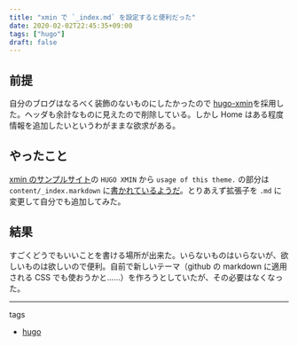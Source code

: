 ```yaml
---
title: "xmin で `_index.md` を設定すると便利だった"
date: 2020-02-02T22:45:35+09:00
tags: ["hugo"]
draft: false
---
```


## 前提
自分のブログはなるべく装飾のないものにしたかったので [hugo-xmin](https://github.com/yihui/hugo-xmin)を採用した。ヘッダも余計なものに見えたので削除している。しかし Home はある程度情報を追加したいというわがままな欲求がある。

## やったこと
[xmin のサンプルサイト](https://xmin.yihui.org/)の `HUGO XMIN` から `usage of this theme.` の部分は `content/_index.markdown` に[書かれているようだ](exampleSite/content/_index.markdown)。とりあえず拡張子を `.md` に変更して自分でも追加してみた。

## 結果
すごくどうでもいいことを書ける場所が出来た。いらないものはいらないが、欲しいものは欲しいので便利。自前で新しいテーマ（github の markdown に適用される CSS でも使おうかと……）を作ろうとしていたが、その必要はなくなった。

---
tags
- [hugo](/tags/hugo)
